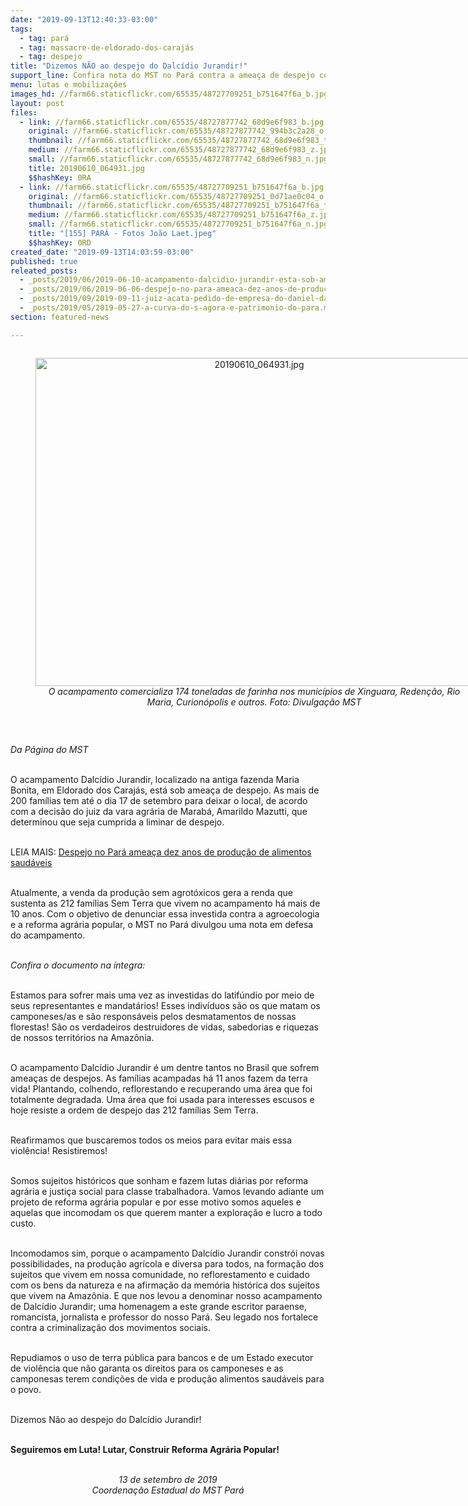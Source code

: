```yaml
---
date: "2019-09-13T12:40:33-03:00"
tags:
  - tag: pará
  - tag: massacre-de-eldorado-dos-carajás
  - tag: despejo
title: "Dizemos NÃO ao despejo do Dalcídio Jurandir!"
support_line: Confira nota do MST no Pará contra a ameaça de despejo contra os direitos  do acampamento Dalcídio Jurandir
menu: lutas e mobilizações
images_hd: //farm66.staticflickr.com/65535/48727709251_b751647f6a_b.jpg
layout: post
files:
  - link: //farm66.staticflickr.com/65535/48727877742_68d9e6f983_b.jpg
    original: //farm66.staticflickr.com/65535/48727877742_994b3c2a28_o.jpg
    thumbnail: //farm66.staticflickr.com/65535/48727877742_68d9e6f983_t.jpg
    medium: //farm66.staticflickr.com/65535/48727877742_68d9e6f983_z.jpg
    small: //farm66.staticflickr.com/65535/48727877742_68d9e6f983_n.jpg
    title: 20190610_064931.jpg
    $$hashKey: 0RA
  - link: //farm66.staticflickr.com/65535/48727709251_b751647f6a_b.jpg
    original: //farm66.staticflickr.com/65535/48727709251_0d71ae0c04_o.jpg
    thumbnail: //farm66.staticflickr.com/65535/48727709251_b751647f6a_t.jpg
    medium: //farm66.staticflickr.com/65535/48727709251_b751647f6a_z.jpg
    small: //farm66.staticflickr.com/65535/48727709251_b751647f6a_n.jpg
    title: "[155] PARÁ - Fotos João Laet.jpeg"
    $$hashKey: 0RD
created_date: "2019-09-13T14:03:59-03:00"
published: true
releated_posts:
  - _posts/2019/06/2019-06-10-acampamento-dalcidio-jurandir-esta-sob-ameaca-de-despejo.md
  - _posts/2019/06/2019-06-06-despejo-no-para-ameaca-dez-anos-de-producao-de-alimentos-saudaveis.md
  - _posts/2019/09/2019-09-11-juiz-acata-pedido-de-empresa-do-daniel-dantas-para-despejar-212-familias-no-para.md
  - _posts/2019/05/2019-05-27-a-curva-do-s-agora-e-patrimonio-do-para.md
section: featured-news

---
```

<div style="text-align:center">
<figure class="image" style="display:inline-block"><img alt="20190610_064931.jpg" height="525" src="//farm66.staticflickr.com/65535/48727877742_68d9e6f983_b.jpg" width="700" />
<figcaption><em>O acampamento comercializa 174 toneladas de farinha nos munic&iacute;pios de Xinguara, Reden&ccedil;&atilde;o, Rio Maria, Curion&oacute;polis e outros. Foto: Divulga&ccedil;&atilde;o MST</em></figcaption>
</figure>
</div>

<p>&nbsp;</p>

<p><em>Da P&aacute;gina do MST</em></p>

<p><br />
O acampamento Dalc&iacute;dio Jurandir, localizado na antiga fazenda Maria Bonita, em Eldorado dos Caraj&aacute;s, est&aacute; sob amea&ccedil;a de despejo. As mais de 200 fam&iacute;lias tem at&eacute; o dia 17 de setembro para deixar o local, de acordo com a decis&atilde;o do juiz da vara agr&aacute;ria de Marab&aacute;, Amarildo Mazutti, que determinou que seja cumprida a liminar de despejo.<br />
&nbsp;</p>

<p>LEIA MAIS:&nbsp;<a href="http://www.mst.org.br/2019/06/06/despejo-no-para-ameaca-dez-anos-de-producao-de-alimentos-saudaveis.html">Despejo no Par&aacute; amea&ccedil;a dez anos de produ&ccedil;&atilde;o de alimentos saud&aacute;veis</a></p>

<p><br />
Atualmente, a&nbsp;venda da produ&ccedil;&atilde;o sem agrot&oacute;xicos&nbsp;gera a renda que sustenta as 212 fam&iacute;lias Sem Terra que vivem no acampamento h&aacute; mais de 10 anos.&nbsp;Com o objetivo de denunciar essa investida contra a agroecologia e a reforma agr&aacute;ria popular, o MST no Par&aacute; divulgou uma nota em defesa do acampamento.<br />
&nbsp;</p>

<p><em>Confira o documento na &iacute;ntegra:</em></p>

<p><br />
Estamos para sofrer mais uma vez as investidas do latif&uacute;ndio por meio de seus representantes e mandat&aacute;rios! Esses indiv&iacute;duos s&atilde;o os que matam os camponeses/as e s&atilde;o respons&aacute;veis pelos desmatamentos de nossas florestas! S&atilde;o os verdadeiros destruidores de vidas, sabedorias e riquezas de nossos territ&oacute;rios na Amaz&ocirc;nia.<br />
&nbsp;</p>

<p>O acampamento Dalc&iacute;dio Jurandir &eacute; um dentre tantos no Brasil que sofrem amea&ccedil;as de despejos. As fam&iacute;lias acampadas h&aacute; 11 anos fazem da terra vida! Plantando, colhendo, reflorestando e recuperando uma &aacute;rea que foi totalmente degradada. Uma &aacute;rea que foi usada para interesses escusos e hoje resiste a ordem de despejo das 212 fam&iacute;lias Sem Terra.</p>

<p><br />
Reafirmamos que buscaremos todos os meios para evitar mais essa viol&ecirc;ncia! Resistiremos!</p>

<p><br />
Somos sujeitos hist&oacute;ricos que sonham e fazem lutas di&aacute;rias por reforma agr&aacute;ria e justi&ccedil;a social para classe trabalhadora. Vamos levando adiante um projeto de reforma agr&aacute;ria popular e por esse motivo somos aqueles e aquelas que incomodam os que querem manter a explora&ccedil;&atilde;o e lucro a todo custo.</p>

<p><br />
Incomodamos sim, porque o acampamento Dalc&iacute;dio Jurandir constr&oacute;i novas possibilidades, na produ&ccedil;&atilde;o agr&iacute;cola e diversa para todos, na forma&ccedil;&atilde;o dos sujeitos que vivem em nossa comunidade, no reflorestamento e cuidado com os bens da natureza e na afirma&ccedil;&atilde;o da mem&oacute;ria hist&oacute;rica dos sujeitos que vivem na Amaz&ocirc;nia. E que nos levou a denominar nosso acampamento de Dalc&iacute;dio Jurandir; uma homenagem a este grande escritor paraense, romancista, jornalista e professor do nosso Par&aacute;. Seu legado nos fortalece contra a criminaliza&ccedil;&atilde;o dos movimentos sociais.</p>

<p><br />
Repudiamos o uso de terra p&uacute;blica para bancos e de um Estado executor de viol&ecirc;ncia que n&atilde;o garanta os direitos para os camponeses e as camponesas terem condi&ccedil;&otilde;es de vida e produ&ccedil;&atilde;o alimentos saud&aacute;veis para o povo.</p>

<p><br />
Dizemos N&atilde;o ao despejo do Dalc&iacute;dio Jurandir!</p>

<p><br />
<strong>Seguiremos em Luta!&nbsp;Lutar, Construir Reforma Agr&aacute;ria Popular!</strong><br />
&nbsp;</p>

<p style="text-align: center;"><em>13 de setembro de 2019<br />
Coordena&ccedil;&atilde;o Estadual do MST Par&aacute;</em></p>
